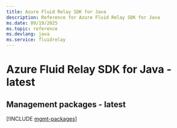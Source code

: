 ```yaml
---
title: Azure Fluid Relay SDK for Java
description: Reference for Azure Fluid Relay SDK for Java
ms.date: 09/19/2025
ms.topic: reference
ms.devlang: java
ms.service: fluidrelay
---
```

# Azure Fluid Relay SDK for Java - latest

## Management packages - latest
[!INCLUDE [mgmt-packages](fluid-relay-mgmt-index.md)]